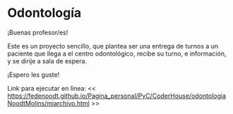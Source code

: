 # Odontología

¡Buenas profesor/es!

Este es un proyecto sencillo, que plantea ser una entrega de 
turnos a un paciente que llega a el centro odontológico, 
recibe su turno, e información, y se dirije a sala de espera.

¡Espero les guste!

Link para ejecutar en línea:
  <<  https://fedenoodt.github.io/Pagina_personal/PyC/CoderHouse/odontologiaNoodtMolins/miarchivo.html  >>
